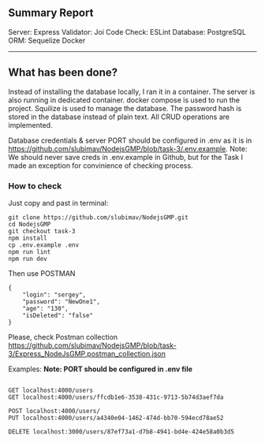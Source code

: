 ## Summary Report

Server: Express
Validator: Joi
Code Check: ESLint
Database: PostgreSQL
ORM: Sequelize
Docker

---

## What has been done?

Instead of installing the database locally, I ran it in a container.
The server is also running in dedicated container. docker compose is used to run the project.
Squilize is used to manage the database. The password hash is stored in the database instead of plain text.
All CRUD operations are implemented.

Database credentials & server PORT should be configured in .env as it is in https://github.com/slubimav/NodejsGMP/blob/task-3/.env.example. Note: We should never save creds in .env.example in Github, but for the Task I made an exception for convinience of checking process.

### How to check

Just copy and past in terminal:

```
git clone https://github.com/slubimav/NodejsGMP.git
cd NodejsGMP
git checkout task-3
npm install
cp .env.example .env
npm run lint
npm run dev

```

Then use POSTMAN

```
{
    "login": "sergey",
    "password": "NewOne1",
    "age": "130",
    "isDeleted": "false"
}

```

Please, check Postman collection https://github.com/slubimav/NodejsGMP/blob/task-3/Express_NodeJsGMP.postman_collection.json

Examples:
**Note: PORT should be configured in .env file**

```

GET localhost:4000/users
GET localhost:4000/users/ffcdb1e6-3538-431c-9713-5b74d3aef7da

POST localhost:4000/users/
PUT localhost:4000/users/a4340e04-1462-474d-bb70-594ecd78ae52

DELETE localhost:3000/users/87ef73a1-d7b8-4941-bd4e-424e58a0b3d5

```
